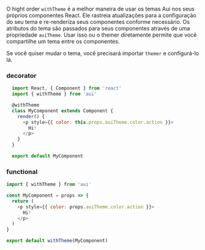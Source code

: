 O hight order `withTheme` é a melhor maneira de usar os temas Aui nos seus próprios componentes React. Ele rastreia atualizações para a configuração do seu tema e re-renderiza seus componentes conforme necessário. Os atributos do tema são passados para seus componentes através de uma propriedade `auiTheme`. Usar isso ou o themer diretamente permite que você compartilhe um tema entre os componentes.

Se você quiser mudar o tema, você precisará importar `themer` e configurá-lo lá.

### decorator
```js static
  import React, { Component } from 'react'
  import { withTheme } from 'aui'

  @withTheme
  class MyComponent extends Component {
    render() {
      <p style={{ color: this.props.auiTheme.color.action }}>
        Hi!
      </p>
    }
  }

  export default MyComponent
```

### functional
```js static
import { withTheme } from 'aui'

const MyComponent = props => {
  return (
    <p style={{ color: props.auiTheme.color.action }}>
      Hi!
    </p>
  )
}

export default withTheme(MyComponent)
```
